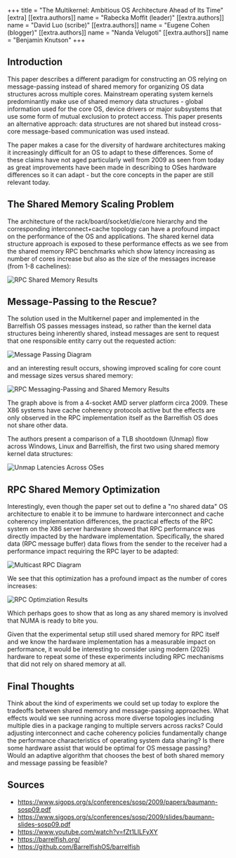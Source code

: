 +++
title = "The Multikernel: Ambitious OS Architecture Ahead of Its Time"
[extra]
[[extra.authors]]
name = "Rabecka Moffit (leader)"
[[extra.authors]]
name = "David Luo (scribe)"
[[extra.authors]]
name = "Eugene Cohen (blogger)"
[[extra.authors]]
name = "Nanda Velugoti"
[[extra.authors]]
name = "Benjamin Knutson"
+++


## Introduction
This paper describes a different paradigm for constructing an OS relying on message-passing instead of shared memory for organizing OS data structures across multiple cores.  Mainstream operating system kernels predominantly make use of shared memory data structures - global information used for the core OS, device drivers or major subsystems that use some form of mutual exclusion to protect access.  This paper presents an alternative approach: data structures are not shared but instead cross-core message-based communication was used instead.

The paper makes a case for the diversity of hardware architectures making it increasingly difficult for an OS to adapt to these differences.  Some of these claims have not aged particularly well from 2009 as seen from today as great improvements have been made in describing to OSes hardware differences so it can adapt - but the core concepts in the paper are still relevant today.


## The Shared Memory Scaling Problem

The architecture of the rack/board/socket/die/core hierarchy and the corresponding interconnect+cache topology can have a profound impact on the performance of the OS and applications.  The shared kernel data structure approach is exposed to these performance effects as we see from the shared memory RPC benchmarks which show latency increasing as number of cores increase but also as the size of the messages increase (from 1-8 cachelines):

![RPC Shared Memory Results](rpc_shm.PNG)


## Message-Passing to the Rescue?

The solution used in the Multikernel paper and implemented in the Barrelfish OS passes messages instead, so rather than the kernel data structures being inherently shared, instead messages are sent to request that one responsible entity carry out the requested action:

![Message Passing Diagram](message_passing.PNG)

and an interesting result occurs, showing improved scaling for core count and message sizes versus shared memory:

![RPC Messaging-Passing and Shared Memory Results](rpc_message_shm.PNG)

The graph above is from a 4-socket AMD server platform circa 2009.  These X86 systems have cache coherency protocols active but the effects are only observed in the RPC implementation itself as the Barrelfish OS does not share other data.

The authors present a comparison of a TLB shootdown (Unmap) flow across Windows, Linux and Barrelfish, the first two using shared memory kernel data structures:

![Unmap Latencies Across OSes](unmap_latency.PNG)


## RPC Shared Memory Optimization

Interestingly, even though the paper set out to define a "no shared data" OS architecture to enable it to be immune to hardware interconnect and cache coherency implementation differences, the practical effects of the RPC system on the X86 server hardware showed that RPC performance was directly impacted by the hardware implementation.  Specifically, the shared data (RPC message buffer) data flows from the sender to the receiver had a performance impact requiring the RPC layer to be adapted:

![Multicast RPC Diagram](multicast.PNG)

We see that this optimization has a profound impact as the number of cores increases:

![RPC Optimziation Results](rpc_optimization.PNG)

Which perhaps goes to show that as long as any shared memory is involved that NUMA is ready to bite you.

Given that the experimental setup still used shared memory for RPC itself and we know the hardware implementation has a measurable impact on performance, it would be interesting to consider using modern (2025) hardware to repeat some of these experiments including RPC mechanisms that did not rely on shared memory at all.


## Final Thoughts

Think about the kind of experiments we could set up today to explore the tradeoffs between shared memory and message-passing approaches.  What effects would we see running across more diverse topologies including multiple dies in a package ranging to multiple servers across racks?  Could adjusting interconnect and cache coherency policies fundamentally change the performance characteristics of operating system data sharing?  Is there some hardware assist that would be optimal for OS message passing?  Would an adaptive algorithm that chooses the best of both shared memory and message passing be feasible?


## Sources
- https://www.sigops.org/s/conferences/sosp/2009/papers/baumann-sosp09.pdf
- https://www.sigops.org/s/conferences/sosp/2009/slides/baumann-slides-sosp09.pdf
- https://www.youtube.com/watch?v=fZt1LILFyXY
- https://barrelfish.org/
- https://github.com/BarrelfishOS/barrelfish

